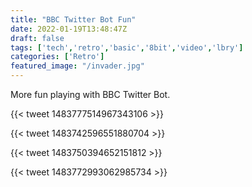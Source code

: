 ```yaml
---
title: "BBC Twitter Bot Fun"
date: 2022-01-19T13:48:47Z
draft: false
tags: ['tech','retro','basic','8bit','video','lbry']
categories: ['Retro']
featured_image: "/invader.jpg"
---
```


More fun playing with BBC Twitter Bot.

{{< tweet 1483777514967343106 >}}

{{< tweet 1483742596551880704 >}}

{{< tweet 1483750394652151812 >}}

{{< tweet 1483772993062985734 >}}